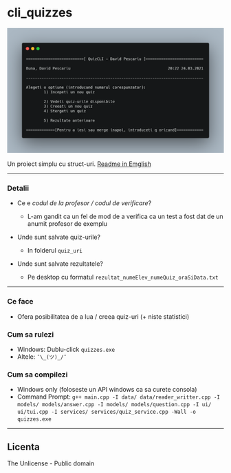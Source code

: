 # cli_quizzes 

![Poza cu meniul principal](main_menu.png)

Un proiect simplu cu struct-uri. [Readme in Emglish](README.md)

---

### Detalii
- Ce e _codul de la profesor / codul de verificare_?
  - L-am gandit ca un fel de mod de a verifica ca un test a fost dat de un anumit
  profesor de exemplu

- Unde sunt salvate quiz-urile?
  - In folderul `quiz_uri`

- Unde sunt salvate rezultatele?
  - Pe desktop cu formatul `rezultat_numeElev_numeQuiz_oraSiData.txt`

---

### Ce face
- Ofera posibilitatea de a lua / creea quiz-uri (+ niste statistici)

### Cum sa rulezi
- Windows: Dublu-click `quizzes.exe`
- Altele: `¯\_(ツ)_/¯`

### Cum sa compilezi
- Windows only (foloseste un API windows ca sa curete consola)
- Command Prompt: `g++ main.cpp -I data/ data/reader_writter.cpp -I models/ models/answer.cpp -I models/ models/question.cpp -I ui/ ui/tui.cpp -I services/ services/quiz_service.cpp -Wall -o quizzes.exe`

---

## Licenta
The Unlicense - Public domain
